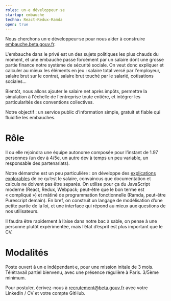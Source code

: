 ```yaml
---
roles: un·e développeur·se
startup: embauche
techno: React-Redux-Ramda
open: true
---
```


Nous cherchons un·e développeur·se pour nous aider à construire [embauche.beta.gouv.fr](https://embauche.beta.gouv.fr).

L'embauche dans le privé est un des sujets politiques les plus chauds du moment, et une embauche passe forcément par un salaire dont une grosse partie finance notre système de sécurité sociale. On veut donc expliquer et calculer au mieux les éléments en jeu : salaire total versé par l'employeur, salaire brut sur le contrat, salaire brut touché par le salarié, cotisations sociales...

<!--more-->

Bientôt, nous allons ajouter le salaire net après impôts, permettre la simulation à l'échelle de l'entreprise toute entière, et intégrer les particularités des conventions collectives.

Notre objectif : un service public d’information simple, gratuit et fiable qui fluidifie les embauches.

# Rôle

Il ou elle rejoindra une équipe autonome composée pour l’instant de 1.97 personnes (un dev à 4/5e, un autre dev à temps un peu variable, un responsable des partenariats).

Notre démarche est un peu particulière : on développe des [explications explorables](http://explorabl.es) de ce qu’est le salaire, convaincus que documentation et calculs ne doivent pas être separés. On utilise pour ça du JavaScript moderne (React, Redux, Webpack; peut-être que le bon terme est « compliqué ») et mâtiné de programmation fonctionnelle (Ramda, peut-être Purescript demain). En bref, on construit un langage de modélisation d’une petite partie de la loi, et une interface qui répond au mieux aux questions de nos utilisateurs.

Il faudra être rapidement à l’aise dans notre bac à sable, on pense à une personne plutôt expérimentée, mais l’état d’esprit est plus important que le CV.

# Modalités

Poste ouvert à un·e indépendant·e, pour une mission initale de 3 mois. Télétravail partiel bienvenu, avec une présence régulière à Paris. 3/5ème minimum.

Pour postuler, écrivez-nous à <a href="mailto:recrutement@beta.gouv.fr">recrutement@beta.gouv.fr</a> avec votre LinkedIn / CV et votre compte GitHub.
